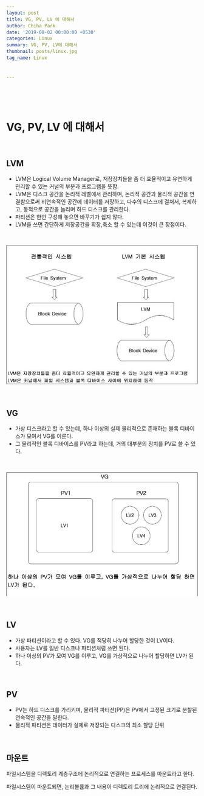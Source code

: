 ```yaml
---
layout: post
title: VG, PV, LV 에 대해서
author: Chiha Park
date: '2019-08-02 00:00:00 +0530'
categories: Linux 
summary: VG, PV, LV에 대해서
thumbnail: posts/linux.jpg
tag_name: Linux


---
```


​    

 <br>

# VG, PV, LV 에 대해서

<br>

## LVM

- LVM은 Logical Volume Manager로, 저장장치들을 좀 더 효율적이고 유연하게 관리할 수 있는 커널의 부분과 프로그램을 뜻함.
- LVM은 디스크 공간을 논리적 레벨에서 관리하며, 논리적 공간과 물리적 공간을 연결함으로써 비연속적인 공간에 데이터를 저장하고, 다수의 디스크에 걸쳐서, 복제하고, 동적으로 공간을 늘리며 하드 디스크를 관리한다.
- 파티션은 한번 구성해 놓으면 바꾸기가 쉽지 않다.
- LVM을 쓰면 간단하게 저장공간을 확장,축소 할 수 있는데 이것이 큰 장점이다.

<br>

![](/assets/img/posts/lvm_ojs32.jpg)

<br>

## VG

- 가상 디스크라고 할 수 있는데, 하나 이상의 실제 물리적으로 존재하는 블록 디바이스가 모여서 VG를 이룬다.
- 그 물리적인 블록 디바이스를 PV라고 하는데, 거의 대부분의 장치를 PV로 쓸 수 있다.

<br>

![](/assets/img/posts/vg5_ojs32.jpg)

<br>

## LV

- 가상 파티션이라고 할 수 있다. VG를 적당히 나누어 할당한 것이 LV이다.
- 사용자는 LV를 일반 디스크나 파티션처럼 쓰면 된다.
- 하나 이상의 PV가 모여 VG를 이루고, VG를 가상적으로 나누어 할당하면 LV가 된다.

<br>

## PV

- PV는 하드 디스크를 가리키며, 물리적 파티션(PP)은 PV에서 고정된 크기로 분할된 연속적인 공간을 말한다.
- 물리적 파티션은 데이터가 실제로 저장되는 디스크의 최소 할당 단위

<br>

## 마운트

파일시스템을 디렉토리 계층구조에 논리적으로 연결하는 프로세스를 마운트라고 한다.

파일시스템이 마운트되면, 논리볼륨과 그 내용이 디렉토리 트리에 논리적으로 연결된다.
